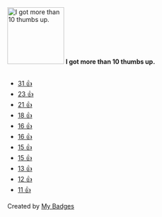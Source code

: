 <img src="https://my-badges.github.io/my-badges/thumbs-up-10.png" alt="I got more than 10 thumbs up." title="I got more than 10 thumbs up." width="128">
<strong>I got more than 10 thumbs up.</strong>
<br><br>

* <a href="https://github.com/deployphp/deployer/issues/1256#issuecomment-310354858">31 👍</a>
* <a href="https://github.com/utterance/utterances/issues/1#issuecomment-315630670">23 👍</a>
* <a href="https://github.com/utterance/utterances/issues/1#issuecomment-315991976">21 👍</a>
* <a href="https://github.com/DefinitelyTyped/DefinitelyTyped/issues/17181#issuecomment-340244326">18 👍</a>
* <a href="https://github.com/symfony/symfony/issues/25643">16 👍</a>
* <a href="https://github.com/deployphp/deployer/issues/1256#issuecomment-321991581">16 👍</a>
* <a href="https://github.com/reduxjs/redux/issues/580">15 👍</a>
* <a href="https://github.com/doctrine/orm/pull/1569#issuecomment-364659910">15 👍</a>
* <a href="https://github.com/deployphp/deployer/issues/1393#issuecomment-339372638">13 👍</a>
* <a href="https://github.com/deployphp/deployer/issues/1276#issuecomment-310665283">12 👍</a>
* <a href="https://github.com/google/zx/issues/550">11 👍</a>


Created by <a href="https://github.com/my-badges/my-badges">My Badges</a>